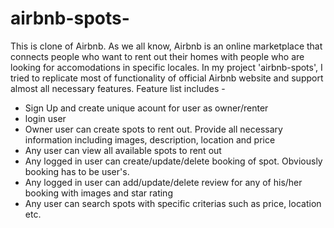 
# airbnb-spots-

This is clone of Airbnb. As we all know, Airbnb is an online marketplace that connects people who want to rent out their homes with people who are looking for accomodations in specific locales.
In my project 'airbnb-spots', I tried to replicate most of functionality of official Airbnb website and support almost all necessary features.
Feature list includes -
* Sign Up and create unique acount for user as owner/renter
* login user
* Owner user can create spots to rent out. Provide all necessary information including images, description, location and price
* Any user can view all available spots to rent out
* Any logged in user can create/update/delete booking of spot. Obviously booking has to be user's.
* Any logged in user can add/update/delete review for any of his/her booking with images and star rating
* Any user can search spots with specific criterias such as price, location etc.
